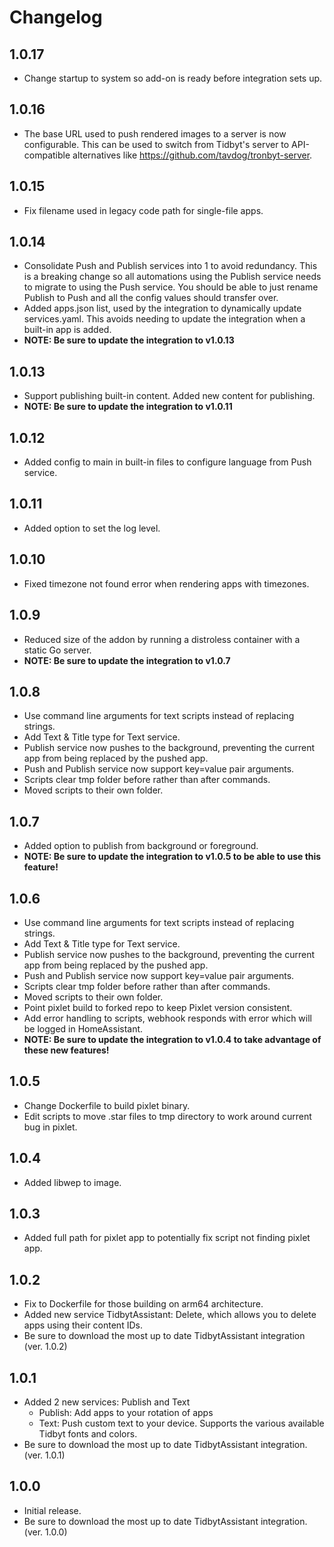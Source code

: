 # Changelog

## 1.0.17
- Change startup to system so add-on is ready before integration sets up.

## 1.0.16

- The base URL used to push rendered images to a server is now configurable. This can be used to switch from Tidbyt's server to API-compatible alternatives like https://github.com/tavdog/tronbyt-server.

## 1.0.15

- Fix filename used in legacy code path for single-file apps.

## 1.0.14

- Consolidate Push and Publish services into 1 to avoid redundancy. This is a breaking change so all automations using the Publish service needs to migrate to using the Push service. You should be able to just rename Publish to Push and all the config values should transfer over.
- Added apps.json list, used by the integration to dynamically update services.yaml. This avoids needing to update the integration when a built-in app is added.
- **NOTE: Be sure to update the integration to v1.0.13**

## 1.0.13

- Support publishing built-in content. Added new content for publishing.
- **NOTE: Be sure to update the integration to v1.0.11**

## 1.0.12

- Added config to main in built-in files to configure language from Push service.

## 1.0.11

- Added option to set the log level.

## 1.0.10

- Fixed timezone not found error when rendering apps with timezones.

## 1.0.9

- Reduced size of the addon by running a distroless container with a static Go server.
- **NOTE: Be sure to update the integration to v1.0.7**

## 1.0.8

- Use command line arguments for text scripts instead of replacing strings.
- Add Text & Title type for Text service.
- Publish service now pushes to the background, preventing the current app from being replaced by the pushed app.
- Push and Publish service now support key=value pair arguments.
- Scripts clear tmp folder before rather than after commands.
- Moved scripts to their own folder.

## 1.0.7

- Added option to publish from background or foreground.
- **NOTE: Be sure to update the integration to v1.0.5 to be able to use this feature!**

## 1.0.6

- Use command line arguments for text scripts instead of replacing strings.
- Add Text & Title type for Text service.
- Publish service now pushes to the background, preventing the current app from being replaced by the pushed app.
- Push and Publish service now support key=value pair arguments.
- Scripts clear tmp folder before rather than after commands.
- Moved scripts to their own folder.
- Point pixlet build to forked repo to keep Pixlet version consistent.
- Add error handling to scripts, webhook responds with error which will be logged in HomeAssistant.
- **NOTE: Be sure to update the integration to v1.0.4 to take advantage of these new features!**

## 1.0.5

- Change Dockerfile to build pixlet binary.
- Edit scripts to move .star files to tmp directory to work around current bug in pixlet.

## 1.0.4

- Added libwep to image.

## 1.0.3

- Added full path for pixlet app to potentially fix script not finding pixlet app.

## 1.0.2

- Fix to Dockerfile for those building on arm64 architecture.
- Added new service TidbytAssistant: Delete, which allows you to delete apps using their content IDs.
- Be sure to download the most up to date TidbytAssistant integration (ver. 1.0.2)

## 1.0.1

- Added 2 new services: Publish and Text
  - Publish: Add apps to your rotation of apps
  - Text: Push custom text to your device. Supports the various available Tidbyt fonts and colors.
- Be sure to download the most up to date TidbytAssistant integration. (ver. 1.0.1)

## 1.0.0

- Initial release.
- Be sure to download the most up to date TidbytAssistant integration. (ver. 1.0.0)
